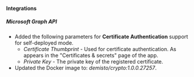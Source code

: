 
#### Integrations
##### Microsoft Graph API
- Added the following parameters for **Certificate Authentication** support for self-deployed mode.
  - *Certificate Thumbprint* - Used for certificate authentication. As appears in the "Certificates & secrets" page of the app.
  - *Private Key* - The private key of the registered certificate.
- Updated the Docker image to: *demisto/crypto:1.0.0.27257*.
